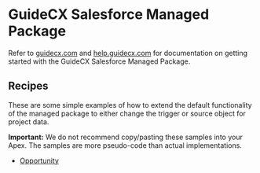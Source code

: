 # GuideCX Salesforce Managed Package

Refer to [guidecx.com](https://guidecx.com) and [help.guidecx.com](https://help.guidecx.com/en/articles/5467431-salesforce-integration) for documentation on getting started with the GuideCX Salesforce Managed Package.


## Recipes

These are some simple examples of how to extend the default functionality of the managed package to either change the trigger or source object for project data.

**Important:** We do not recommend copy/pasting these samples into your Apex. The samples are more pseudo-code than actual implementations.

- [Opportunity](./opportunity)
